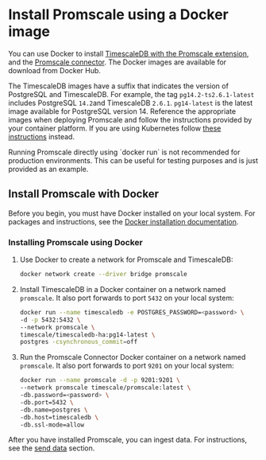 # Install Promscale using a Docker image
You can use Docker to install 
[TimescaleDB with the Promscale extension][timescaledb-docker-image], 
and the [Promscale connector][promscale-docker-image]. 
The Docker images are available for download from Docker Hub.

The TimescaleDB images have a suffix that indicates the version of PostgreSQL
and TimescaleDB. For example, the tag `pg14.2-ts2.6.1-latest` includes
PostgreSQL `14.2`and TimescaleDB `2.6.1`. `pg14-latest` is the latest image
available for PostgreSQL version 14. Reference the appropriate images when
deploying Promscale and follow the instructions provided by your container
platform. If you are using Kubernetes follow [these instructions][promscale-install-kubernetes] instead.

<highlight type="important">
Running Promscale directly using `docker run` is not recommended for production
environments. This can be useful for testing purposes and is just provided as an
example.
</highlight>

## Install Promscale with Docker
Before you begin, you must have Docker installed on your local system. For
packages and instructions, see the [Docker installation documentation][docker-install].

<procedure>

### Installing Promscale using Docker
1.  Use Docker to create a network for Promscale and TimescaleDB:
    ```bash
    docker network create --driver bridge promscale
    ```
1.  Install TimescaleDB in a Docker container on a network named `promscale`. It
    also port forwards to port `5432` on your local system:
    ```bash
    docker run --name timescaledb -e POSTGRES_PASSWORD=<password> \
    -d -p 5432:5432 \
    --network promscale \
    timescale/timescaledb-ha:pg14-latest \
    postgres -csynchronous_commit=off
    ```
1.  Run the Promscale Connector Docker container on a network named `promscale`.
    It also port forwards to port `9201` on your local system:
    ```bash
    docker run --name promscale -d -p 9201:9201 \
    --network promscale timescale/promscale:latest \
    -db.password=<password> \
    -db.port=5432 \
    -db.name=postgres \
    -db.host=timescaledb \
    -db.ssl-mode=allow
    ```

</procedure>

After you have installed Promscale, you can ingest data.
For instructions, see the [send data][send-data] section.

[docker-install]: https://docs.docker.com/get-docker/
[promscale-docker-image]: https://hub.docker.com/r/timescale/promscale/tags
[timescaledb-docker-image]: https://hub.docker.com/r/timescale/timescaledb-ha/tags
[promscale-install-kubernetes]: promscale/:currentVersion:/installation/kubernetes/
[alpine-image]: https://hub.docker.com/r/timescaledev/promscale-extension
[send-data]: promscale/:currentVersion:/send-data/

